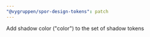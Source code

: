 ```yaml
---
"@vygruppen/spor-design-tokens": patch
---
```


Add shadow color ("color") to the set of shadow tokens
